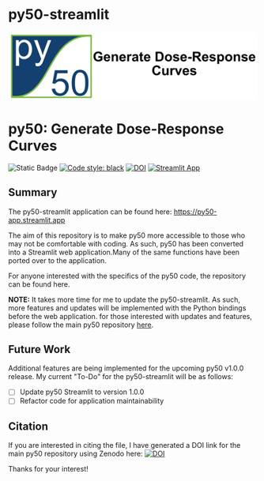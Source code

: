 # py50-streamlit

![py50_full.png](py50-streamlit/img/py50_full.png)

# py50: Generate Dose-Response Curves

![Static Badge](https://img.shields.io/badge/py50_v1.0.0-13406E)
[![Code style: black](https://img.shields.io/badge/code%20style-black-000000.svg)](https://github.com/psf/black)
[![DOI](https://zenodo.org/badge/716929963.svg)](https://zenodo.org/doi/10.5281/zenodo.10183912)
[![Streamlit App](https://static.streamlit.io/badges/streamlit_badge_red.svg)](https://py50-app.streamlit.app) 

## Summary

The py50-streamlit application can be found here: https://py50-app.streamlit.app 

The aim of this repository is to make py50 more accessible to those who may not be comfortable with coding.
As such, py50 has been converted into a Streamlit web application.Many of the same functions have been ported
over to the application. 

For anyone interested with the specifics of the py50 code, the repository can be found here.

**NOTE:** It takes more time for me to update the py50-streamlit. As such, more features and updates will be implemented 
with the Python bindings before the web application. for those interested with updates and features, please follow the 
main py50 repository [here](https://github.com/tlint101/py50).

## Future Work
Additional features are being implemented for the upcoming py50 v1.0.0 release. My current "To-Do" for the py50-streamlit
will be as follows:

- [ ] Update py50 Streamlit to version 1.0.0
- [ ] Refactor code for application maintainability

## Citation
If you are interested in citing the file, I have generated a DOI link for the main py50 repository using Zenodo here: [![DOI](https://zenodo.org/badge/716929963.svg)](https://zenodo.org/doi/10.5281/zenodo.10183912)

Thanks for your interest! 